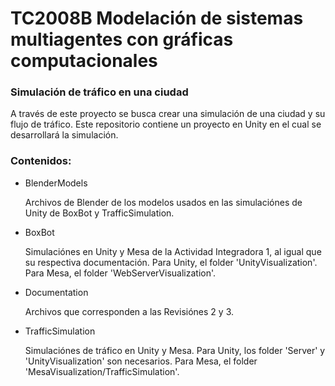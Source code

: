 # TC2008B Modelación de sistemas multiagentes con gráficas computacionales

### Simulación de tráfico en una ciudad

A través de este proyecto se busca crear una simulación de una ciudad y su flujo de tráfico. 
Este repositorio contiene un proyecto en Unity en el cual se desarrollará la simulación.

### Contenidos:

- BlenderModels

	Archivos de Blender de los modelos usados en las simulaciónes de Unity de BoxBot y TrafficSimulation.
	
- BoxBot

	Simulaciónes en Unity y Mesa de la Actividad Integradora 1, al igual que su respectiva documentación.
	Para Unity, el folder 'UnityVisualization'. 
	Para Mesa, el folder 'WebServerVisualization'.
	
- Documentation

	Archivos que corresponden a las Revisiónes 2 y 3. 
	
- TrafficSimulation

	Simulaciónes de tráfico en Unity y Mesa.
	Para Unity, los folder 'Server' y 'UnityVisualization' son necesarios.
	Para Mesa, el folder 'MesaVisualization/TrafficSimulation'.
	
	
